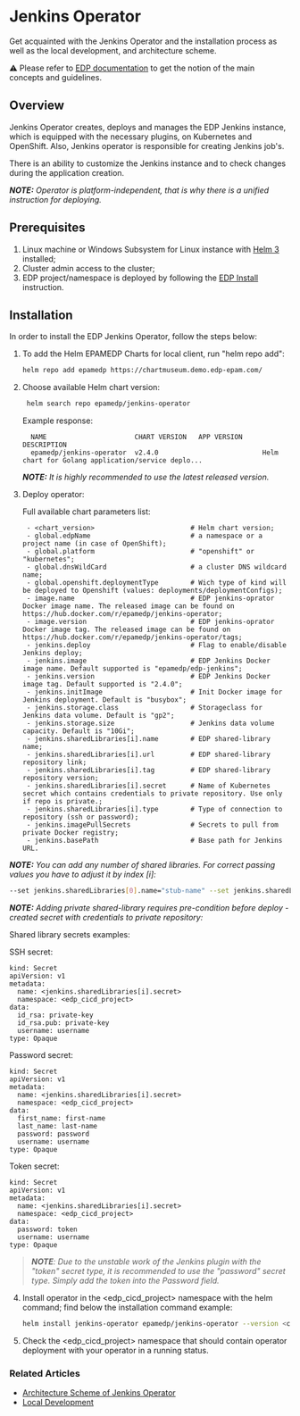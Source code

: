 # Jenkins Operator

Get acquainted with the Jenkins Operator and the installation process as well as the local development,
and architecture scheme.

:warning: Please refer to [EDP documentation](https://epam.github.io/edp-install/) to get the notion of the main concepts and guidelines.

## Overview

Jenkins Operator creates, deploys and manages the EDP Jenkins instance, which is equipped with the necessary plugins, on Kubernetes and OpenShift.
Also, Jenkins operator is responsible for creating Jenkins job's.

There is an ability to customize the Jenkins instance and to check changes during the application creation.

_**NOTE:** Operator is platform-independent, that is why there is a unified instruction for deploying._

## Prerequisites
1. Linux machine or Windows Subsystem for Linux instance with [Helm 3](https://helm.sh/docs/intro/install/) installed;
2. Cluster admin access to the cluster;
3. EDP project/namespace is deployed by following the [EDP Install](https://epam.github.io/edp-install/operator-guide/install-edp/) instruction.

## Installation
In order to install the EDP Jenkins Operator, follow the steps below:

1. To add the Helm EPAMEDP Charts for local client, run "helm repo add":
     ```bash
     helm repo add epamedp https://chartmuseum.demo.edp-epam.com/
     ```
2. Choose available Helm chart version:
    ```bash
     helm search repo epamedp/jenkins-operator
    ```
   Example response:
   ```
     NAME                      CHART VERSION   APP VERSION     DESCRIPTION
     epamedp/jenkins-operator  v2.4.0                          Helm chart for Golang application/service deplo...
     ```

    _**NOTE:** It is highly recommended to use the latest released version._

3. Deploy operator:

    Full available chart parameters list:
    ```
     - <chart_version>                        # Helm chart version;
     - global.edpName                         # a namespace or a project name (in case of OpenShift);
     - global.platform                        # "openshift" or "kubernetes";
     - global.dnsWildCard                     # a cluster DNS wildcard name;
     - global.openshift.deploymentType        # Wich type of kind will be deployed to Openshift (values: deployments/deploymentConfigs);
     - image.name                             # EDP jenkins-oprator Docker image name. The released image can be found on https://hub.docker.com/r/epamedp/jenkins-operator;
     - image.version                          # EDP jenkins-oprator Docker image tag. The released image can be found on https://hub.docker.com/r/epamedp/jenkins-operator/tags;
     - jenkins.deploy                         # Flag to enable/disable Jenkins deploy;
     - jenkins.image                          # EDP Jenkins Docker image name. Default supported is "epamedp/edp-jenkins";
     - jenkins.version                        # EDP Jenkins Docker image tag. Default supported is "2.4.0";
     - jenkins.initImage                      # Init Docker image for Jenkins deployment. Default is "busybox";
     - jenkins.storage.class                  # Storageclass for Jenkins data volume. Default is "gp2";
     - jenkins.storage.size                   # Jenkins data volume capacity. Default is "10Gi";
     - jenkins.sharedLibraries[i].name        # EDP shared-library name;
     - jenkins.sharedLibraries[i].url         # EDP shared-library repository link;
     - jenkins.sharedLibraries[i].tag         # EDP shared-library repository version;
     - jenkins.sharedLibraries[i].secret      # Name of Kubernetes secret which contains credentials to private repository. Use only if repo is private.;
     - jenkins.sharedLibraries[i].type        # Type of connection to repository (ssh or password);
     - jenkins.imagePullSecrets               # Secrets to pull from private Docker registry;
     - jenkins.basePath                       # Base path for Jenkins URL.
    ```

_**NOTE:** You can add any number of shared libraries. For correct passing values you have to adjust it by index [i]:_

   ```bash
   --set jenkins.sharedLibraries[0].name="stub-name" --set jenkins.sharedLibraries[0].url="stub-url" --set jenkins.sharedLibraries[0].tag="stub-tag" --set jenkins.sharedLibraries[0].secret="stub-secret-name" --set jenkins.sharedLibraries[0].type="ssh"
   ```

_**NOTE:** Adding private shared-library requires pre-condition before deploy - created secret with credentials to private repository:_

Shared library secrets examples:

SSH secret:
   ```
   kind: Secret
   apiVersion: v1
   metadata:
     name: <jenkins.sharedLibraries[i].secret>
     namespace: <edp_cicd_project>
   data:
     id_rsa: private-key
     id_rsa.pub: private-key
     username: username
   type: Opaque
  ```

Password secret:
   ```
   kind: Secret
   apiVersion: v1
   metadata:
     name: <jenkins.sharedLibraries[i].secret>
     namespace: <edp_cicd_project>
   data:
     first_name: first-name
     last_name: last-name
     password: password
     username: username
   type: Opaque
  ```

Token secret:
   ```
   kind: Secret
   apiVersion: v1
   metadata:
     name: <jenkins.sharedLibraries[i].secret>
     namespace: <edp_cicd_project>
   data:
     password: token
     username: username
   type: Opaque
  ```
>_**NOTE**: Due to the unstable work of the Jenkins plugin with the "token" secret type, it is recommended to use the "password" secret type. Simply add the token into the Password field._

4. Install operator in the <edp_cicd_project> namespace with the helm command; find below the installation command example:
    ```bash
    helm install jenkins-operator epamedp/jenkins-operator --version <chart_version> --namespace <edp_cicd_project> --set name=jenkins-operator --set global.edpName=<edp_cicd_project> --set global.platform=<platform_type> --set global.dnsWildCard=<cluster_DNS_wildcard>
    ```
5. Check the <edp_cicd_project> namespace that should contain operator deployment with your operator in a running status.

### Related Articles
* [Architecture Scheme of Jenkins Operator](documentation/arch.md)
* [Local Development](documentation/local-development.md)

